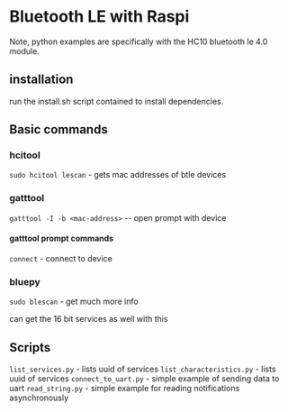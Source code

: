 # Bluetooth LE  with Raspi

Note, python examples are specifically with the HC10 bluetooth le 4.0 module.


## installation 

run the install.sh script contained to install dependencies.

## Basic commands


### hcitool

`sudo hcitool lescan` - gets mac addresses of btle devices

### gatttool


`gatttool -I -b <mac-address>` -- open prompt with device

#### gatttool prompt commands

`connect` - connect to device

### bluepy

`sudo blescan` - get much more info

can get the 16 bit services as well with this


## Scripts

`list_services.py` - lists uuid of services
`list_characteristics.py` - lists uuid of services
`connect_to_uart.py` - simple example of sending data to uart
`read_string.py` - simple example for reading notifications asynchronously
